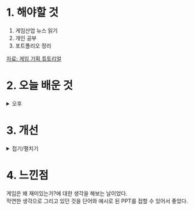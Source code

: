 
# 1. 해야할 것

1. 게임산업 뉴스 읽기 
2. 개인 공부  
3. 포트폴리오 정리

[자료: 게임 기획 튜토리얼](https://www.slideshare.net/iyooha/2012-14158316)

# 2. 오늘 배운 것


<details>
<summary>오후</summary>

## 게임 기획 튜토리얼

![image](https://github.com/JM94Ent/TIL-WIL/assets/143363550/f1f665aa-240f-49dc-87e5-fcad8ba8ddba)

![image](https://github.com/JM94Ent/TIL-WIL/assets/143363550/44208869-cab4-49f5-bb0d-285245ab10a8)

![image](https://github.com/JM94Ent/TIL-WIL/assets/143363550/f247b32d-27c2-46e7-9425-5d0dfe64aedf)

### 한줄로 줄여서 생각해봐
![image](https://github.com/JM94Ent/TIL-WIL/assets/143363550/40640174-b518-4fa7-9af1-fa4e797f7b7e)

![image](https://github.com/JM94Ent/TIL-WIL/assets/143363550/4a6d2a11-b91a-4ead-81c7-a1e87420a21b)

![image](https://github.com/JM94Ent/TIL-WIL/assets/143363550/699e12e9-de41-4981-8276-b0772efe668c)

</details>




# 3. 개선


<details>
<summary>접기/펼치기</summary>

거울 미로 레벨디자인 문서 개선 및 PJT 항목 개설
</details>



# 4. 느낀점
게임은 왜 재미있는가?에 대한 생각을 해보는 날이었다.\
막연한 생각으로 그리고 있던 것을 단어와 예시로 된 PPT를 접할 수 있어서 좋았다.

